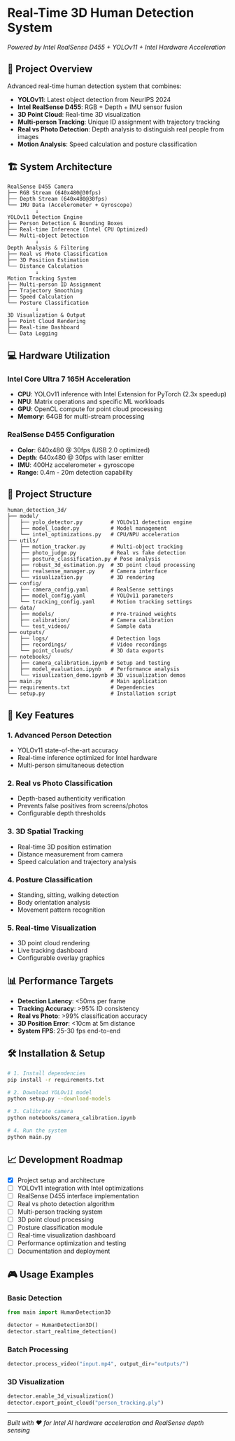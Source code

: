 # Real-Time 3D Human Detection System
*Powered by Intel RealSense D455 + YOLOv11 + Intel Hardware Acceleration*

## 🎯 Project Overview

Advanced real-time human detection system that combines:
- **YOLOv11**: Latest object detection from NeurIPS 2024
- **Intel RealSense D455**: RGB + Depth + IMU sensor fusion
- **3D Point Cloud**: Real-time 3D visualization
- **Multi-person Tracking**: Unique ID assignment with trajectory tracking
- **Real vs Photo Detection**: Depth analysis to distinguish real people from images
- **Motion Analysis**: Speed calculation and posture classification

## 🏗️ System Architecture

```
RealSense D455 Camera
├── RGB Stream (640x480@30fps)
├── Depth Stream (640x480@30fps)
└── IMU Data (Accelerometer + Gyroscope)
         ↓
YOLOv11 Detection Engine
├── Person Detection & Bounding Boxes
├── Real-time Inference (Intel CPU Optimized)
└── Multi-object Detection
         ↓
Depth Analysis & Filtering
├── Real vs Photo Classification
├── 3D Position Estimation
└── Distance Calculation
         ↓
Motion Tracking System
├── Multi-person ID Assignment
├── Trajectory Smoothing
├── Speed Calculation
└── Posture Classification
         ↓
3D Visualization & Output
├── Point Cloud Rendering
├── Real-time Dashboard
└── Data Logging
```

## 💻 Hardware Utilization

### Intel Core Ultra 7 165H Acceleration
- **CPU**: YOLOv11 inference with Intel Extension for PyTorch (2.3x speedup)
- **NPU**: Matrix operations and specific ML workloads
- **GPU**: OpenCL compute for point cloud processing
- **Memory**: 64GB for multi-stream processing

### RealSense D455 Configuration
- **Color**: 640x480 @ 30fps (USB 2.0 optimized)
- **Depth**: 640x480 @ 30fps with laser emitter
- **IMU**: 400Hz accelerometer + gyroscope
- **Range**: 0.4m - 20m detection capability

## 📁 Project Structure

```
human_detection_3d/
├── model/
│   ├── yolo_detector.py         # YOLOv11 detection engine
│   ├── model_loader.py          # Model management
│   └── intel_optimizations.py   # CPU/NPU acceleration
├── utils/
│   ├── motion_tracker.py        # Multi-object tracking
│   ├── photo_judge.py           # Real vs fake detection
│   ├── posture_classification.py # Pose analysis
│   ├── robust_3d_estimation.py  # 3D point cloud processing
│   ├── realsense_manager.py     # Camera interface
│   └── visualization.py         # 3D rendering
├── config/
│   ├── camera_config.yaml       # RealSense settings
│   ├── model_config.yaml        # YOLOv11 parameters
│   └── tracking_config.yaml     # Motion tracking settings
├── data/
│   ├── models/                  # Pre-trained weights
│   ├── calibration/             # Camera calibration
│   └── test_videos/             # Sample data
├── outputs/
│   ├── logs/                    # Detection logs
│   ├── recordings/              # Video recordings
│   └── point_clouds/            # 3D data exports
├── notebooks/
│   ├── camera_calibration.ipynb # Setup and testing
│   ├── model_evaluation.ipynb   # Performance analysis
│   └── visualization_demo.ipynb # 3D visualization demos
├── main.py                      # Main application
├── requirements.txt             # Dependencies
└── setup.py                     # Installation script
```

## 🚀 Key Features

### 1. Advanced Person Detection
- YOLOv11 state-of-the-art accuracy
- Real-time inference optimized for Intel hardware
- Multi-person simultaneous detection

### 2. Real vs Photo Classification
- Depth-based authenticity verification
- Prevents false positives from screens/photos
- Configurable depth thresholds

### 3. 3D Spatial Tracking
- Real-time 3D position estimation
- Distance measurement from camera
- Speed calculation and trajectory analysis

### 4. Posture Classification
- Standing, sitting, walking detection
- Body orientation analysis
- Movement pattern recognition

### 5. Real-time Visualization
- 3D point cloud rendering
- Live tracking dashboard
- Configurable overlay graphics

## 📊 Performance Targets

- **Detection Latency**: <50ms per frame
- **Tracking Accuracy**: >95% ID consistency
- **Real vs Photo**: >99% classification accuracy
- **3D Position Error**: <10cm at 5m distance
- **System FPS**: 25-30 fps end-to-end

## 🛠️ Installation & Setup

```bash
# 1. Install dependencies
pip install -r requirements.txt

# 2. Download YOLOv11 model
python setup.py --download-models

# 3. Calibrate camera
python notebooks/camera_calibration.ipynb

# 4. Run the system
python main.py
```

## 📈 Development Roadmap

- [x] Project setup and architecture
- [ ] YOLOv11 integration with Intel optimizations
- [ ] RealSense D455 interface implementation
- [ ] Real vs photo detection algorithm
- [ ] Multi-person tracking system
- [ ] 3D point cloud processing
- [ ] Posture classification module
- [ ] Real-time visualization dashboard
- [ ] Performance optimization and testing
- [ ] Documentation and deployment

## 🎮 Usage Examples

### Basic Detection
```python
from main import HumanDetection3D

detector = HumanDetection3D()
detector.start_realtime_detection()
```

### Batch Processing
```python
detector.process_video("input.mp4", output_dir="outputs/")
```

### 3D Visualization
```python
detector.enable_3d_visualization()
detector.export_point_cloud("person_tracking.ply")
```

---
*Built with ❤️ for Intel AI hardware acceleration and RealSense depth sensing*